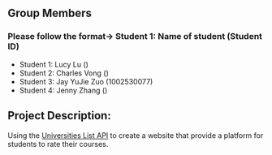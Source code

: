 ## Group Members
### Please follow the format-> Student 1: Name of student (Student ID)
- Student 1: Lucy Lu ()
- Student 2: Charles Vong ()
- Student 3: Jay YuJie Zuo (1002530077)
- Student 4: Jenny Zhang () 

## Project Description:
Using the [Universities List API](https://github.com/Hipo/university-domains-list) to create a website that provide a platform for students to rate their courses.
